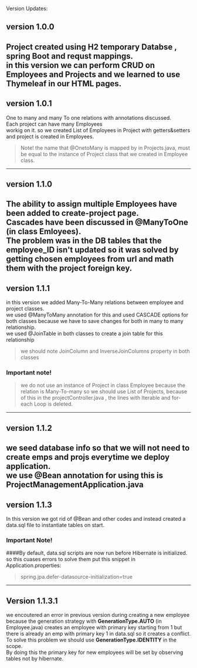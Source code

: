 Version Updates:<br>

##  version 1.0.0 <br>

Project created using H2 temporary Databse , spring Boot and requst mappings.<br>
in this version we can perform CRUD on Employees and Projects and we learned to use Thymeleaf in our HTML pages.<br>
----
## version 1.0.1<br>
One to many and many To one relations with annotations discussed.<br>
Each project can have many Employees <br>
workig on it. so we created List of Employees in Project with getters&setters and project is created in Employees.<br>
>Note! the name that @OnetoMany is mapped by in Projects.java, must be equal to the instance of Project class that we created in Employee class.<br>
>
-----
## version 1.1.0<br>


The ability to assign multiple Employees have been added to create-project page.<br>
Cascades have been discussed in @ManyToOne (in class Emloyees).<br>
The problem was in the DB tables that the employee_ID isn't updated so it was solved by getting chosen employees from url and math them with the project foreign key.<br>
-------
## version 1.1.1<br>
in this version we added Many-To-Many relations between employee and project classes.<br>
we used @ManyToMany annotation for this and used CASCADE options for both classes because we have to save changes for both in many to many relationship.<br>
we used @JoinTable in both classes to create a join table for this relationship<br>
>we should note JoinColumn and InverseJoinColumns property in both classes <br>
### Important note! <br>
>we do not use an instance of Project in class Employee because the relation is Many-To-many
>so we should use List of Projects, because of this in the projectController.java , the lines with Iterable and for-each Loop is deleted.<br>
---------
## version 1.1.2<br>
we seed database info so that we will not need to create emps and projs everytime we deploy application.<br>
we use @Bean annotation for using this is ProjectManagementApplication.java <br>
--------
## version 1.1.3<br>
In this version we got rid of @Bean and other codes and instead created a data.sql file to instantiate tables on start.<br>
### Important Note!
####By default, data.sql scripts are now run before Hibernate is initialized. so this cuases errors to solve them put this snippet in Application.properties:

>spring.jpa.defer-datasource-initialization=true

------
## Version 1.1.3.1 <br>
we encoutered an error in previous version during creating a new employee because the generation strategy with **GenerationType.AUTO** (in Employee.java)
creates an employee with primary key starting from 1 but there is already an emp with primary key 1 in data.sql so it creates a conflict. <br>
To solve this problem we should use **GenerationType.IDENTITY** in the scope. <br>
By doing this the primary key for new employees will be set by observing tables not by hibernate.<br>
